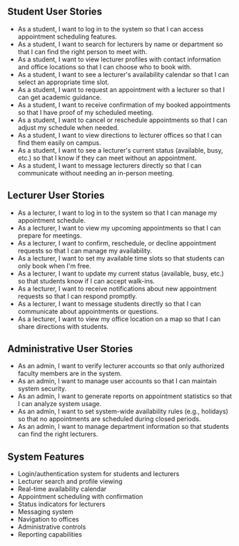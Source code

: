 ## Student User Stories
- As a student, I want to log in to the system so that I can access appointment scheduling features.
- As a student, I want to search for lecturers by name or department so that I can find the right person to meet with.
- As a student, I want to view lecturer profiles with contact information and office locations so that I can choose who to book with.
- As a student, I want to see a lecturer's availability calendar so that I can select an appropriate time slot.
- As a student, I want to request an appointment with a lecturer so that I can get academic guidance.
- As a student, I want to receive confirmation of my booked appointments so that I have proof of my scheduled meeting.
- As a student, I want to cancel or reschedule appointments so that I can adjust my schedule when needed.
- As a student, I want to view directions to lecturer offices so that I can find them easily on campus.
- As a student, I want to see a lecturer's current status (available, busy, etc.) so that I know if they can meet without an appointment.
- As a student, I want to message lecturers directly so that I can communicate without needing an in-person meeting.

## Lecturer User Stories
- As a lecturer, I want to log in to the system so that I can manage my appointment schedule.
- As a lecturer, I want to view my upcoming appointments so that I can prepare for meetings.
- As a lecturer, I want to confirm, reschedule, or decline appointment requests so that I can manage my availability.
- As a lecturer, I want to set my available time slots so that students can only book when I'm free.
- As a lecturer, I want to update my current status (available, busy, etc.) so that students know if I can accept walk-ins.
- As a lecturer, I want to receive notifications about new appointment requests so that I can respond promptly.
- As a lecturer, I want to message students directly so that I can communicate about appointments or questions.
- As a lecturer, I want to view my office location on a map so that I can share directions with students.

## Administrative User Stories
- As an admin, I want to verify lecturer accounts so that only authorized faculty members are in the system.
- As an admin, I want to manage user accounts so that I can maintain system security.
- As an admin, I want to generate reports on appointment statistics so that I can analyze system usage.
- As an admin, I want to set system-wide availability rules (e.g., holidays) so that no appointments are scheduled during closed periods.
- As an admin, I want to manage department information so that students can find the right lecturers.

## System Features
- Login/authentication system for students and lecturers
- Lecturer search and profile viewing
- Real-time availability calendar
- Appointment scheduling with confirmation
- Status indicators for lecturers
- Messaging system
- Navigation to offices
- Administrative controls
- Reporting capabilities
